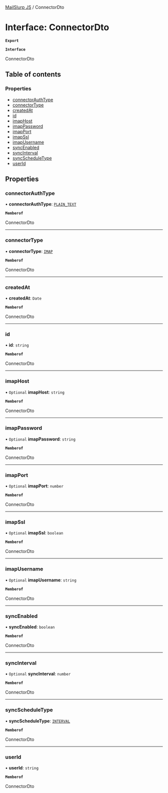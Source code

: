 [MailSlurp JS](../README.md) / ConnectorDto

# Interface: ConnectorDto

**`Export`**

**`Interface`**

ConnectorDto

## Table of contents

### Properties

- [connectorAuthType](ConnectorDto.md#connectorauthtype)
- [connectorType](ConnectorDto.md#connectortype)
- [createdAt](ConnectorDto.md#createdat)
- [id](ConnectorDto.md#id)
- [imapHost](ConnectorDto.md#imaphost)
- [imapPassword](ConnectorDto.md#imappassword)
- [imapPort](ConnectorDto.md#imapport)
- [imapSsl](ConnectorDto.md#imapssl)
- [imapUsername](ConnectorDto.md#imapusername)
- [syncEnabled](ConnectorDto.md#syncenabled)
- [syncInterval](ConnectorDto.md#syncinterval)
- [syncScheduleType](ConnectorDto.md#syncscheduletype)
- [userId](ConnectorDto.md#userid)

## Properties

### connectorAuthType

• **connectorAuthType**: [`PLAIN_TEXT`](../enums/ConnectorDtoConnectorAuthTypeEnum.md#plain_text)

**`Memberof`**

ConnectorDto

___

### connectorType

• **connectorType**: [`IMAP`](../enums/ConnectorDtoConnectorTypeEnum.md#imap)

**`Memberof`**

ConnectorDto

___

### createdAt

• **createdAt**: `Date`

**`Memberof`**

ConnectorDto

___

### id

• **id**: `string`

**`Memberof`**

ConnectorDto

___

### imapHost

• `Optional` **imapHost**: `string`

**`Memberof`**

ConnectorDto

___

### imapPassword

• `Optional` **imapPassword**: `string`

**`Memberof`**

ConnectorDto

___

### imapPort

• `Optional` **imapPort**: `number`

**`Memberof`**

ConnectorDto

___

### imapSsl

• `Optional` **imapSsl**: `boolean`

**`Memberof`**

ConnectorDto

___

### imapUsername

• `Optional` **imapUsername**: `string`

**`Memberof`**

ConnectorDto

___

### syncEnabled

• **syncEnabled**: `boolean`

**`Memberof`**

ConnectorDto

___

### syncInterval

• `Optional` **syncInterval**: `number`

**`Memberof`**

ConnectorDto

___

### syncScheduleType

• **syncScheduleType**: [`INTERVAL`](../enums/ConnectorDtoSyncScheduleTypeEnum.md#interval)

**`Memberof`**

ConnectorDto

___

### userId

• **userId**: `string`

**`Memberof`**

ConnectorDto
